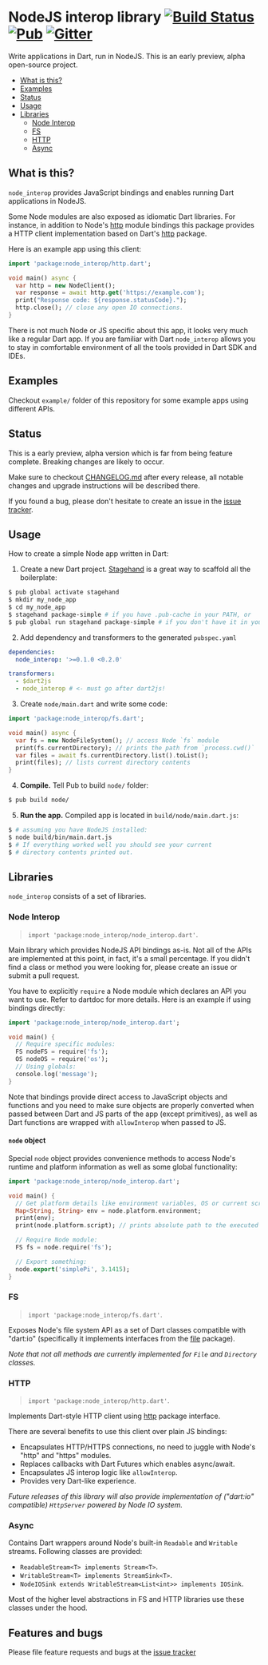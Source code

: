 # NodeJS interop library [![Build Status](https://img.shields.io/travis-ci/pulyaevskiy/node-interop.svg?branch=master&style=flat-square)](https://travis-ci.org/pulyaevskiy/node-interop) [![Pub](https://img.shields.io/pub/v/node_interop.svg?style=flat-square)](https://pub.dartlang.org/packages/node_interop) [![Gitter](https://img.shields.io/badge/chat-on%20gitter-c73061.svg?style=flat-square)](https://gitter.im/pulyaevskiy/node-interop)

Write applications in Dart, run in NodeJS. This is an early preview,
alpha open-source project.

* [What is this?](#what-is-this?)
* [Examples](#examples)
* [Status](#status)
* [Usage](#usage)
* [Libraries](#libraries)
  * [Node Interop](#node-interop)
  * [FS](#fs)
  * [HTTP](#http)
  * [Async](#async)

## What is this?

`node_interop` provides JavaScript bindings and enables running Dart
applications in NodeJS.

Some Node modules are also exposed as idiomatic Dart libraries. For instance,
in addition to Node's [http](https://nodejs.org/api/http.html)
module bindings this package provides a HTTP client implementation
based on Dart's [http](https://pub.dartlang.org/packages/http) package.

Here is an example app using this client:

```dart
import 'package:node_interop/http.dart';

void main() async {
  var http = new NodeClient();
  var response = await http.get('https://example.com');
  print("Response code: ${response.statusCode}.");
  http.close(); // close any open IO connections.
}
```

There is not much Node or JS specific about this app, it looks very much like a
regular Dart app. If you are familiar with Dart `node_interop` allows you to
stay in comfortable environment of all the tools provided in Dart SDK and IDEs.

## Examples

Checkout `example/` folder of this repository for some example apps using
different APIs.

## Status

This is a early preview, alpha version which is far from being feature
complete. Breaking changes are likely to occur.

Make sure to checkout [CHANGELOG.md](https://github.com/pulyaevskiy/node-interop/blob/master/CHANGELOG.md)
after every release, all notable changes and upgrade instructions will
be described there.

If you found a bug, please don't hesitate to create an issue in the
[issue tracker](http://github.com/pulyaevskiy/node-interop/issues/new).

## Usage

How to create a simple Node app written in Dart:

1. Create a new Dart project. [Stagehand](http://stagehand.pub) is a great way
  to scaffold all the boilerplate:
  ```bash
  $ pub global activate stagehand
  $ mkdir my_node_app
  $ cd my_node_app
  $ stagehand package-simple # if you have .pub-cache in your PATH, or
  $ pub global run stagehand package-simple # if you don't have it in your PATH
  ```
2. Add dependency and transformers to the generated `pubspec.yaml`
  ```yaml
  dependencies:
    node_interop: '>=0.1.0 <0.2.0'

  transformers:
    - $dart2js
    - node_interop # <- must go after dart2js!
  ```
3. Create `node/main.dart` and write some code:
  ```dart
  import 'package:node_interop/fs.dart';

  void main() async {
    var fs = new NodeFileSystem(); // access Node `fs` module
    print(fs.currentDirectory); // prints the path from `process.cwd()`
    var files = await fs.currentDirectory.list().toList();
    print(files); // lists current directory contents
  }
  ```
4. **Compile.**
  Tell Pub to build `node/` folder:
  ```bash
  $ pub build node/
  ```
5. **Run the app.** Compiled app is located in `build/node/main.dart.js`:
  ```bash
  $ # assuming you have NodeJS installed:
  $ node build/bin/main.dart.js
  $ # If everything worked well you should see your current
  $ # directory contents printed out.
  ```

## Libraries

`node_interop` consists of a set of libraries.

### Node Interop

> `import 'package:node_interop/node_interop.dart'`.

Main library which provides NodeJS API bindings as-is. Not all of the APIs are
implemented at this point, in fact, it's a small percentage. If you didn't find
a class or method you were looking for, please create an issue or submit a
pull request.

You have to explicitly `require` a Node module which declares an API you want
to use. Refer to dartdoc for more details. Here is an example if using
bindings directly:

```dart
import 'package:node_interop/node_interop.dart';

void main() {
  // Require specific modules:
  FS nodeFS = require('fs');
  OS nodeOS = require('os');
  // Using globals:
  console.log('message');
}
```

Note that bindings provide direct access to JavaScript objects and functions and
you need to make sure objects are properly converted when passed
between Dart and JS parts of the app (except primitives), as well as Dart
functions are wrapped with `allowInterop` when passed to JS.

#### `node` object

Special `node` object provides convenience methods to access Node's runtime and
platform information as well as some global functionality:

```dart
import 'package:node_interop/node_interop.dart';

void main() {
  // Get platform details like environment variables, OS or current script:
  Map<String, String> env = node.platform.environment;
  print(env);
  print(node.platform.script); // prints absolute path to the executed script.

  // Require Node module:
  FS fs = node.require('fs');

  // Export something:
  node.export('simplePi', 3.1415);
}
```

### FS

> `import 'package:node_interop/fs.dart'`.

Exposes Node's file system API as a set of Dart classes compatible with
"dart:io" (specifically it implements interfaces from the
[file](https://pub.dartlang.org/packages/file) package).

_Note that not all methods are currently implemented for `File` and `Directory`
classes._

### HTTP

> `import 'package:node_interop/http.dart'`.

Implements Dart-style HTTP client using [http](https://pub.dartlang.org/packages/http)
package interface.

There are several benefits to use this client over plain JS bindings:

- Encapsulates HTTP/HTTPS connections, no need to juggle with
  Node's "http" and "https" modules.
- Replaces callbacks with Dart Futures which enables async/await.
- Encapsulates JS interop logic like `allowInterop`.
- Provides very Dart-like experience.

_Future releases of this library will also provide implementation
of ("dart:io" compatible) `HttpServer` powered by Node IO system._

### Async

Contains Dart wrappers around Node's built-in `Readable` and
`Writable` streams. Following classes are provided:

- `ReadableStream<T> implements Stream<T>`.
- `WritableStream<T> implements StreamSink<T>`.
- `NodeIOSink extends WritableStream<List<int>> implements IOSink`.

Most of the higher level abstractions in FS and HTTP libraries use
these classes under the hood.

## Features and bugs

Please file feature requests and bugs at the
[issue tracker](http://github.com/pulyaevskiy/node-interop/issues/new)
